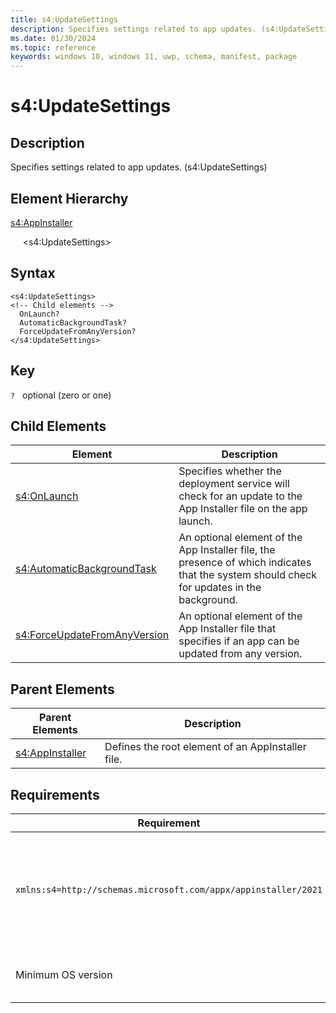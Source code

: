 ```yaml
---
title: s4:UpdateSettings
description: Specifies settings related to app updates. (s4:UpdateSettings)
ms.date: 01/30/2024
ms.topic: reference
keywords: windows 10, windows 11, uwp, schema, manifest, package 
---
```


# s4:UpdateSettings

## Description

Specifies settings related to app updates. (s4:UpdateSettings)

## Element Hierarchy

[s4:AppInstaller](element-s4-appinstaller.md)

&nbsp;&nbsp;&nbsp;&nbsp; &lt;s4:UpdateSettings&gt;

## Syntax
```syntax
<s4:UpdateSettings>
<!-- Child elements -->
  OnLaunch?
  AutomaticBackgroundTask?
  ForceUpdateFromAnyVersion?
</s4:UpdateSettings>
```

## Key

`?`    optional (zero or one) 

## Child Elements

| Element | Description |
| -----------| -------------|
| [s4:OnLaunch](element-s4-onlaunch.md) | Specifies whether the deployment service will check for an update to the App Installer file on the app launch. |
| [s4:AutomaticBackgroundTask](element-s4-automaticbackgroundtask.md) | An optional element of the App Installer file, the presence of which indicates that the system should check for updates in the background. |
| [s4:ForceUpdateFromAnyVersion](element-s4-forceupdatefromanyversion.md) | An optional element of the App Installer file that specifies if an app can be updated from any version. |

## Parent Elements

| Parent Elements | Description |
|-----------------|-------------|
| [s4:AppInstaller](element-s4-optionalpackages.md) | Defines the root element of an AppInstaller file. |

## Requirements

| Requirement | Value |
| ---------------| -------------------------------------------------------------|
| `xmlns:s4=http://schemas.microsoft.com/appx/appinstaller/2021` | This namespace is required for features introduced in Windows version 21H2 build 22000 |
| Minimum OS version | Windows version 21H2 build 22000 |